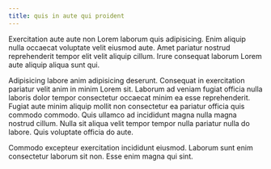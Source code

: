 ```yaml
---
title: quis in aute qui proident
---
```


Exercitation aute aute non Lorem laborum quis adipisicing. Enim aliquip nulla occaecat voluptate velit eiusmod aute. Amet pariatur nostrud reprehenderit tempor elit velit aliquip cillum. Irure consequat laborum Lorem aute aliquip aliqua sunt qui.

Adipisicing labore anim adipisicing deserunt. Consequat in exercitation pariatur velit anim in minim Lorem sit. Laborum ad veniam fugiat officia nulla laboris dolor tempor consectetur occaecat minim ea esse reprehenderit. Fugiat aute minim aliquip mollit non consectetur ea pariatur officia quis commodo commodo. Quis ullamco ad incididunt magna nulla magna nostrud cillum. Nulla sit aliqua velit tempor tempor nulla pariatur nulla do labore. Quis voluptate officia do aute.

Commodo excepteur exercitation incididunt eiusmod. Laborum sunt enim consectetur laborum sit non. Esse enim magna qui sint.